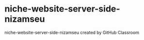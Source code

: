 # niche-website-server-side-nizamseu
niche-website-server-side-nizamseu created by GitHub Classroom
